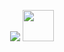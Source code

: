 <p align='center'>
<img src="https://capsule-render.vercel.app/api?type=waving&color=auto&height=300&section=header&text=hello%20there!%20🤠&fontSize=80"/>
  <a href="https://www.instagram.com/mr.ariyo/">
  <img height="50" src="https://user-images.githubusercontent.com/46517096/166974368-9798f39f-1f46-499c-b14e-81f0a3f83a06.png"/>
  </a>
</p>

